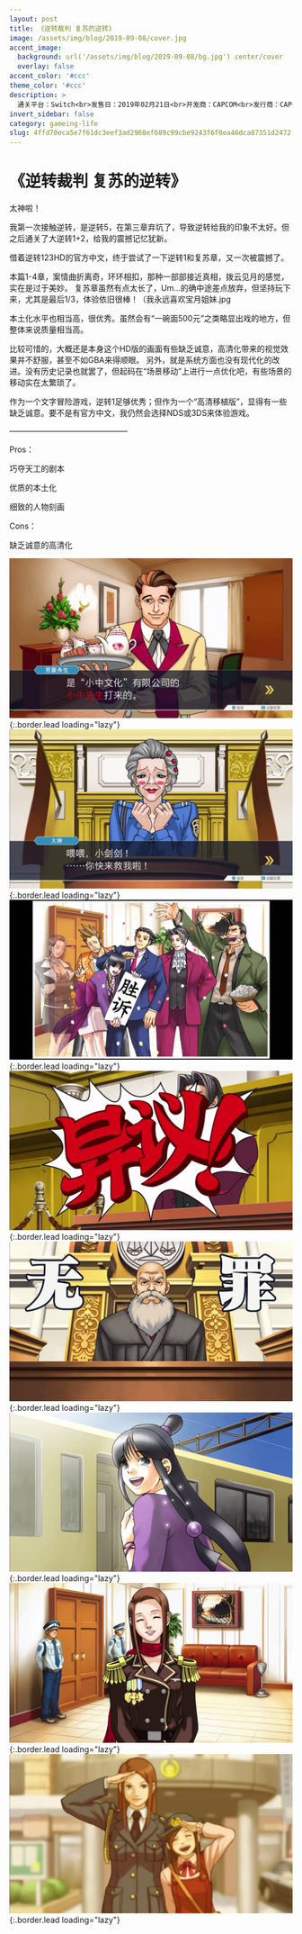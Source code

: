 ```yaml
---
layout: post
title: 《逆转裁判 复苏的逆转》
image: /assets/img/blog/2019-09-08/cover.jpg
accent_image: 
  background: url('/assets/img/blog/2019-09-08/bg.jpg') center/cover
  overlay: false
accent_color: '#ccc'
theme_color: '#ccc'
description: >
  通关平台：Switch<br>发售日：2019年02月21日<br>开发商：CAPCOM<br>发行商：CAPCOM<br>个人评分：90
invert_sidebar: false
category: gameing-life
slug: 4ffd70eca5e7f61dc3eef3ad2968ef689c99cbe9243f6f0ea46dca87351d2472
---
```


# 《逆转裁判 复苏的逆转》

太神啦！

我第一次接触逆转，是逆转5，在第三章弃坑了，导致逆转给我的印象不太好。但之后通关了大逆转1+2，给我的震撼记忆犹新。

借着逆转123HD的官方中文，终于尝试了一下逆转1和复苏章，又一次被震撼了。

本篇1-4章，案情曲折离奇，环环相扣，那种一部部接近真相，拨云见月的感觉，实在是过于美妙。
复苏章虽然有点太长了，Um…的确中途差点放弃，但坚持玩下来，尤其是最后1/3，体验依旧很棒！（我永远喜欢宝月姐妹.jpg

本土化水平也相当高，很优秀。虽然会有“一碗面500元”之类略显出戏的地方，但整体来说质量相当高。

比较可惜的，大概还是本身这个HD版的画面有些缺乏诚意，高清化带来的视觉效果并不舒服，甚至不如GBA来得顺眼。
另外，就是系统方面也没有现代化的改进。没有历史记录也就罢了，但起码在“场景移动”上进行一点优化吧，有些场景的移动实在太繁琐了。

作为一个文字冒险游戏，逆转1足够优秀；但作为一个“高清移植版”，显得有一些缺乏诚意。要不是有官方中文，我仍然会选择NDS或3DS来体验游戏。

———————————————

Pros：

巧夺天工的剧本

优质的本土化

细致的人物刻画

Cons：

缺乏诚意的高清化

![](/assets/img/blog/2019-09-08/1.jpg){:.border.lead loading="lazy"}
![](/assets/img/blog/2019-09-08/2.jpg){:.border.lead loading="lazy"}
![](/assets/img/blog/2019-09-08/3.jpg){:.border.lead loading="lazy"}
![](/assets/img/blog/2019-09-08/4.jpg){:.border.lead loading="lazy"}
![](/assets/img/blog/2019-09-08/5.jpg){:.border.lead loading="lazy"}
![](/assets/img/blog/2019-09-08/6.jpg){:.border.lead loading="lazy"}
![](/assets/img/blog/2019-09-08/7.jpg){:.border.lead loading="lazy"}
![](/assets/img/blog/2019-09-08/8.jpg){:.border.lead loading="lazy"}

